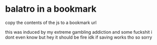 # balatro in a bookmark
copy the contents of the js to a bookmark url

this was induced by my extreme gambling addiction and some fuckshit i dont even know but hey it should be fire idk if saving works tho so sorry
